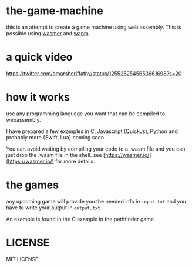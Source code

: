 # the-game-machine
this is an attempt to create a game machine using web assembly.
This is possible using [wasmer](https://wasmer.io/) and [wapm](https://wapm.io/)

# a quick video
https://twitter.com/omarsheriffathy/status/1255252545653661698?s=20

# how it works
use any programming language you want that can be compiled to webassembly.

I have prepared a few examples in C, Javascript (QuickJs), Python and probably more {Swift, Lua} coming soon.

You can avoid waiting by compiling your code to a .wasm file and you can just drop the .wasm file in the shell.
see [https://wasmer.io/](https://wasmer.io/) for more details.

# the games
any upcoming game will provide you the needed info in `input.txt` and you have to write your output in `output.txt`

An example is found in the C example in the pathfinder game


# LICENSE
MIT LICENSE
